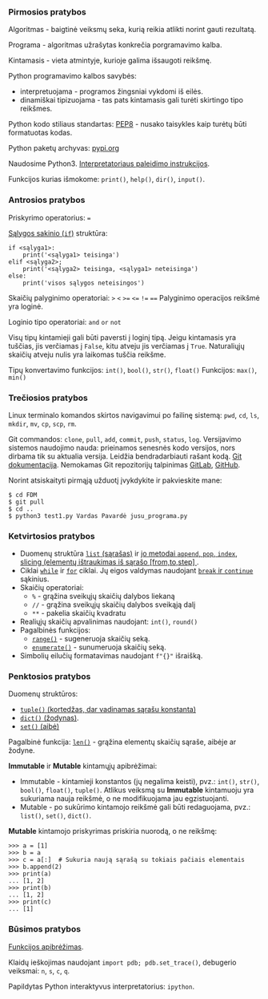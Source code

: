 ### Pirmosios pratybos
Algoritmas - baigtinė veiksmų seka, kurią reikia atlikti norint gauti rezultatą.

Programa - algoritmas užrašytas konkrečia porgramavimo kalba.

Kintamasis - vieta atmintyje, kurioje galima išsaugoti reikšmę.

Python programavimo kalbos savybės:
 - interpretuojama - programos žingsniai vykdomi iš eilės.
 - dinamiškai tipizuojama - tas pats kintamasis gali turėti skirtingo tipo reikšmes.

Python kodo stiliaus standartas: [PEP8](https://pep8.org/) - nusako taisykles
kaip turėtų būti formatuotas kodas.

Python paketų archyvas: [pypi.org](https://pypi.org)

Naudosime Python3. [Interpretatoriaus paleidimo instrukcijos](https://docs.python.org/3/tutorial/interpreter.html).

Funkcijos kurias išmokome: `print()`, `help()`, `dir()`, `input()`.


### Antrosios pratybos
Priskyrimo operatorius: `=`

[Sąlygos sakinio (`if`)](https://docs.python.org/3/tutorial/controlflow.html#if-statements) struktūra:

    if <sąlyga1>:
        print('<sąlyga1> teisinga')
    elif <sąlyga2>;
        print('<sąlyga2> teisinga, <sąlyga1> neteisinga')
    else:
        print('visos sąlygos neteisingos')

Skaičių palyginimo operatoriai:  `>` `<` `>=` `<=` `!=` `==`
Palyginimo operacijos reikšmė yra loginė.

Loginio tipo operatoriai: `and` `or` `not`

Visų tipų kintamieji gali būti paversti į loginį tipą.
Jeigu kintamasis yra tuščias, jis verčiamas į `False`, kitu atveju jis verčiamas
į `True`. Naturaliųjų skaičių atveju nulis yra laikomas tuščia reikšme.

Tipų konvertavimo funkcijos: `int()`, `bool()`, `str()`, `float()`
Funkcijos: `max()`, `min()`



### Trečiosios pratybos
Linux terminalo komandos skirtos navigavimui po failinę sistemą:  `pwd`, `cd`, `ls`, `mkdir`, `mv`, `cp`, `scp`, `rm`.

Git commandos: `clone`, `pull`, `add`, `commit`, `push`, `status`, `log`. Versijavimo
sistemos naudojimo nauda: prieinamos senesnės kodo versijos, nors dirbama tik su
aktualia versija. Leidžia bendradarbiauti rašant kodą. [Git dokumentacija](https://git-scm.com/). Nemokamas Git repozitorijų talpinimas [GitLab](https://gitlab.com), [GitHub](https://github.com).

Norint atsiskaityti pirmąją užduotį įvykdykite ir pakvieskite mane:

    $ cd FDM
    $ git pull
    $ cd ..
    $ python3 test1.py Vardas Pavardė jusu_programa.py

### Ketvirtosios pratybos

  * Duomenų struktūra [`list` (sąrašas)](https://docs.python.org/3/tutorial/introduction.html#lists) ir [jo metodai `append`, `pop`, `index`](https://docs.python.org/3/tutorial/datastructures.html#more-on-lists), [slicing (elementų ištraukimas iš sąrašo [from,to,step] ](https://docs.python.org/3/tutorial/introduction.html#strings).
  * Ciklai [`while`](https://docs.python.org/3/tutorial/introduction.html#first-steps-towards-programming) ir  [`for`](https://docs.python.org/3/tutorial/controlflow.html#more-control-flow-tools) ciklai. Jų eigos valdymas naudojant [`break` ir `continue`](https://docs.python.org/3/tutorial/controlflow.html#break-and-continue-statements-and-else-clauses-on-loops) sąkinius.
  * Skaičių operatoriai:
    * `%` - grąžina sveikųjų skaičių dalybos liekaną
    * `//` - grąžina sveikųjų skaičių dalybos sveikąją dalį
    * `**` - pakelia skaičių kvadratu
  * Realiųjų skaičių apvalinimas naudojant: `int()`, `round()`
  * Pagalbinės funkcijos:
    * [`range()`](https://docs.python.org/3/library/stdtypes.html#range) -
      sugeneruoja skaičių seką.
    * [`enumerate()`](https://docs.python.org/3/library/functions.html#enumerate) - sunumeruoja skaičių seką.
  * Simbolių eilučių formatavimas naudojant `f"{}"` išraišką.

### Penktosios pratybos
Duomenų struktūros:
  * [`tuple()` (kortedžas, dar vadinamas sąrašu konstanta)](https://docs.python.org/3/tutorial/datastructures.html#tuples-and-sequences) 
  * [`dict()` (žodynas)](https://docs.python.org/3/tutorial/datastructures.html#dictionaries).
  * [`set()` (aibė)](https://docs.python.org/3/tutorial/datastructures.html#sets)

Pagalbinė funkcija: [`len()`](https://docs.python.org/3.7/library/functions.html#len) - grąžina elementų skaičių sąraše, aibėje ar žodyne.

**Immutable** ir **Mutable** kintamųjų apibrėžimai:
  * Immutable - kintamieji konstantos (jų negalima keisti), pvz.: `int()`,
    `str()`, `bool()`, `float()`, `tuple()`. Atlikus veiksmą su **Immutable** kintamuoju yra sukuriama nauja reikšmė, o
    ne modifikuojama jau egzistuojanti.
  * Mutable - po sukūrimo kintamojo reikšmė gali būti redaguojama, pvz.:
    `list()`, `set()`, `dict()`.

**Mutable** kintamojo priskyrimas priskiria nuorodą, o ne reikšmę:

```
>>> a = [1]
>>> b = a
>>> c = a[:]  # Sukuria naują sąrašą su tokiais pačiais elementais
>>> b.append(2)
>>> print(a)
... [1, 2]
>>> print(b)
... [1, 2]
>>> print(c)
... [1]
```



### Būsimos pratybos

[Funkcijos apibrėžimas](https://docs.python.org/3/tutorial/controlflow.html#defining-functions).

Klaidų ieškojimas naudojant `import pdb; pdb.set_trace()`, debugerio veiksmai: `n`, `s`, `c`, `q`.

Papildytas Python interaktyvus interpretatorius: `ipython`.
